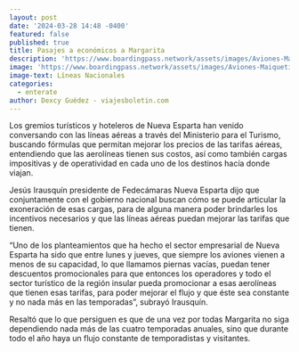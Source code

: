 ```yaml
---
layout: post
date: '2024-03-28 14:48 -0400'
featured: false
published: true
title: Pasajes a económicos a Margarita
description: 'https://www.boardingpass.network/assets/images/Aviones-Maiquetia.jpg'
image: 'https://www.boardingpass.network/assets/images/Aviones-Maiquetia.jpg'
image-text: Líneas Nacionales
categories:
  - enterate
author: Dexcy Guédez - viajesboletin.com
---
```

Los gremios turísticos y hoteleros de Nueva Esparta han venido conversando con las líneas aéreas a través del Ministerio para el Turismo, buscando fórmulas que permitan mejorar los precios de las tarifas aéreas, entendiendo que las aerolíneas tienen sus costos, así como también cargas impositivas y de operatividad en cada uno de los destinos hacía donde viajan.

Jesús Irausquín presidente de Fedecámaras Nueva Esparta dijo que conjuntamente con el gobierno nacional buscan cómo se puede articular la exoneración de esas cargas, para de alguna manera poder brindarles los incentivos necesarios y que las líneas aéreas puedan mejorar las tarifas que tienen.

“Uno de los planteamientos que ha hecho el sector empresarial de Nueva Esparta ha sido que entre lunes y jueves, que siempre los aviones vienen a menos de su capacidad, lo que llamamos piernas vacías, puedan tener descuentos promocionales para que entonces los operadores y todo el sector turístico de la región insular pueda promocionar a esas aerolíneas que tienen esas tarifas, para poder mejorar el flujo y que éste sea constante y no nada más en las temporadas”, subrayó Irausquín.

Resaltó que lo que persiguen es que de una vez por todas Margarita no siga dependiendo nada más de las cuatro temporadas anuales, sino que durante todo el año haya un flujo constante de temporadistas y visitantes.
